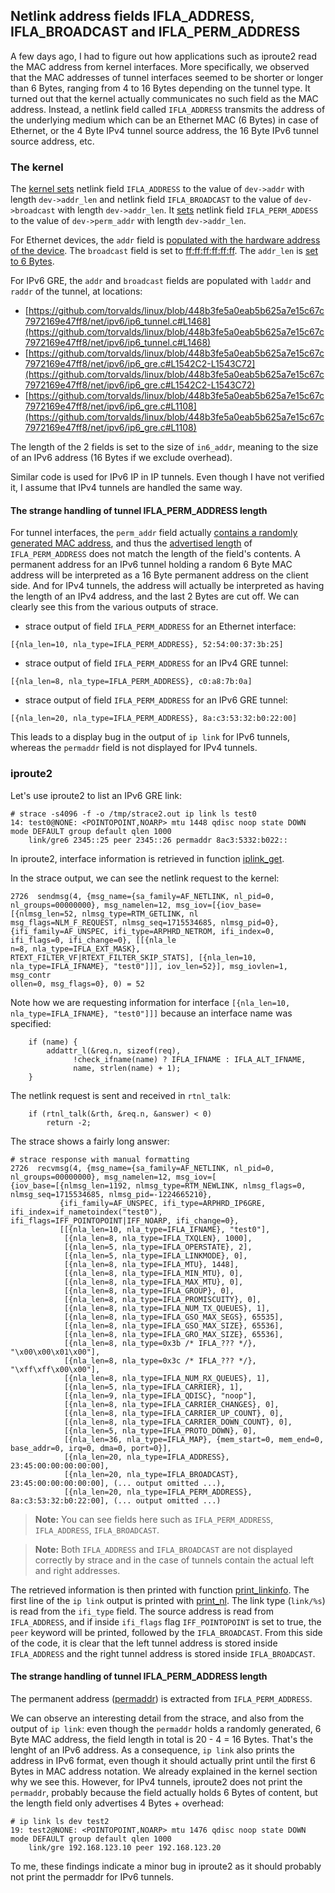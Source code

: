 ## Netlink address fields IFLA_ADDRESS, IFLA_BROADCAST and IFLA_PERM_ADDRESS

A few days ago, I had to figure out how applications such as iproute2 read the MAC address from kernel interfaces. More
specifically, we observed that the MAC addresses of tunnel interfaces seemed to be shorter or longer than 6 Bytes,
ranging from 4 to 16 Bytes depending on the tunnel type.
It turned out that the kernel actually communicates no such field as the MAC address. Instead, a netlink field called
`IFLA_ADDRESS` transmits the address of the underlying medium which can be an Ethernet MAC (6 Bytes) in case of Ethernet,
or the 4 Byte IPv4 tunnel source address, the 16 Byte IPv6 tunnel source address, etc.

### The kernel

The [kernel sets](https://github.com/torvalds/linux/blob/448b3fe5a0eab5b625a7e15c67c7972169e47ff8/net/core/rtnetlink.c#L1881)
netlink field `IFLA_ADDRESS` to the value of `dev->addr` with length `dev->addr_len` and netlink field
`IFLA_BROADCAST` to the value of `dev->broadcast` with length `dev->addr_len`. It
[sets](https://github.com/torvalds/linux/blob/448b3fe5a0eab5b625a7e15c67c7972169e47ff8/net/core/rtnetlink.c#L1923)
netlink field `IFLA_PERM_ADDESS` to the value of `dev->perm_addr` with length `dev->addr_len`.

For Ethernet devices, the `addr` field is
[populated with the hardware address of the device](https://github.com/torvalds/linux/blob/ba16c1cf11c9f264b5455cb7d57267b39925409a/include/linux/etherdevice.h#L319).
The `broadcast` field is set to [ff:ff:ff:ff:ff:ff](https://github.com/torvalds/linux/blob/ba16c1cf11c9f264b5455cb7d57267b39925409a/net/ethernet/eth.c#L361).
The `addr_len` is [set to 6 Bytes](https://github.com/torvalds/linux/blob/ba16c1cf11c9f264b5455cb7d57267b39925409a/net/ethernet/eth.c#L356).

For IPv6 GRE, the `addr` and `broadcast` fields are populated with `laddr` and `raddr` of the tunnel, at locations:

* [https://github.com/torvalds/linux/blob/448b3fe5a0eab5b625a7e15c67c7972169e47ff8/net/ipv6/ip6_tunnel.c#L1468](https://github.com/torvalds/linux/blob/448b3fe5a0eab5b625a7e15c67c7972169e47ff8/net/ipv6/ip6_tunnel.c#L1468)
* [https://github.com/torvalds/linux/blob/448b3fe5a0eab5b625a7e15c67c7972169e47ff8/net/ipv6/ip6_gre.c#L1542C2-L1543C72](https://github.com/torvalds/linux/blob/448b3fe5a0eab5b625a7e15c67c7972169e47ff8/net/ipv6/ip6_gre.c#L1542C2-L1543C72)
* [https://github.com/torvalds/linux/blob/448b3fe5a0eab5b625a7e15c67c7972169e47ff8/net/ipv6/ip6_gre.c#L1108](https://github.com/torvalds/linux/blob/448b3fe5a0eab5b625a7e15c67c7972169e47ff8/net/ipv6/ip6_gre.c#L1108)

The length of the 2 fields is set to the size of `in6_addr`, meaning to the size of an IPv6 address (16 Bytes if we
exclude overhead).

Similar code is used for IPv6 IP in IP tunnels. Even though I have not verified it, I assume that IPv4 tunnels are
handled the same way.

#### The strange handling of tunnel IFLA_PERM_ADDRESS length

For tunnel interfaces,  the `perm_addr` field actually
[contains a randomly generated MAC address](https://github.com/torvalds/linux/blob/448b3fe5a0eab5b625a7e15c67c7972169e47ff8/net/ipv6/ip6_gre.c#L1450),
and thus the
[advertised length](https://github.com/torvalds/linux/blob/448b3fe5a0eab5b625a7e15c67c7972169e47ff8/net/core/rtnetlink.c#L1923)
of `IFLA_PERM_ADDRESS` does not match the length of the field's contents.
A permanent address for an IPv6 tunnel holding a random 6 Byte MAC address will be interpreted as a 16 Byte permanent
address on the client side. And for IPv4 tunnels, the address will actually be interpreted as having the length of an
IPv4 address, and the last 2 Bytes are cut off. We can clearly see this from the various outputs of strace.

* strace output of field `IFLA_PERM_ADDRESS` for an Ethernet interface:
```
[{nla_len=10, nla_type=IFLA_PERM_ADDRESS}, 52:54:00:37:3b:25]
```

* strace output of field `IFLA_PERM_ADDRESS` for an IPv4 GRE tunnel:
```
[{nla_len=8, nla_type=IFLA_PERM_ADDRESS}, c0:a8:7b:0a]
```

* strace output of field `IFLA_PERM_ADDRESS` for an IPv6 GRE tunnel:
```
[{nla_len=20, nla_type=IFLA_PERM_ADDRESS}, 8a:c3:53:32:b0:22:00]
```

This leads to a display bug in the output of `ip link` for IPv6 tunnels, whereas the `permaddr` field is not displayed
for IPv4 tunnels.

### iproute2

Let's use iproute2 to list an IPv6 GRE link:
```
# strace -s4096 -f -o /tmp/strace2.out ip link ls test0
14: test0@NONE: <POINTOPOINT,NOARP> mtu 1448 qdisc noop state DOWN mode DEFAULT group default qlen 1000
    link/gre6 2345::25 peer 2345::26 permaddr 8ac3:5332:b022::
```

In iproute2, interface information is retrieved in function
[iplink_get](https://github.com/iproute2/iproute2/blob/853f34bf09c38542c6cf2cacf0893fd778284c26/ip/iplink.c#L1100).

In the strace output, we can see the netlink request to the kernel:
```
2726  sendmsg(4, {msg_name={sa_family=AF_NETLINK, nl_pid=0, nl_groups=00000000}, msg_namelen=12, msg_iov=[{iov_base=[{nlmsg_len=52, nlmsg_type=RTM_GETLINK, nl
msg_flags=NLM_F_REQUEST, nlmsg_seq=1715534685, nlmsg_pid=0}, {ifi_family=AF_UNSPEC, ifi_type=ARPHRD_NETROM, ifi_index=0, ifi_flags=0, ifi_change=0}, [[{nla_le
n=8, nla_type=IFLA_EXT_MASK}, RTEXT_FILTER_VF|RTEXT_FILTER_SKIP_STATS], [{nla_len=10, nla_type=IFLA_IFNAME}, "test0"]]], iov_len=52}], msg_iovlen=1, msg_contr
ollen=0, msg_flags=0}, 0) = 52
```

Note how we are requesting information for interface `[{nla_len=10, nla_type=IFLA_IFNAME}, "test0"]]]` because an interface
name was specified:
```
	if (name) {
		addattr_l(&req.n, sizeof(req),
			  !check_ifname(name) ? IFLA_IFNAME : IFLA_ALT_IFNAME,
			  name, strlen(name) + 1);
	}
```

The netlink request is sent and received in `rtnl_talk`:
```
	if (rtnl_talk(&rth, &req.n, &answer) < 0)
		return -2;
```

The strace shows a fairly long answer:
```
# strace response with manual formatting
2726  recvmsg(4, {msg_name={sa_family=AF_NETLINK, nl_pid=0, nl_groups=00000000}, msg_namelen=12, msg_iov=[
{iov_base=[{nlmsg_len=1192, nlmsg_type=RTM_NEWLINK, nlmsg_flags=0, nlmsg_seq=1715534685, nlmsg_pid=-1224665210},
           {ifi_family=AF_UNSPEC, ifi_type=ARPHRD_IP6GRE, ifi_index=if_nametoindex("test0"), ifi_flags=IFF_POINTOPOINT|IFF_NOARP, ifi_change=0},
           [[{nla_len=10, nla_type=IFLA_IFNAME}, "test0"], 
            [{nla_len=8, nla_type=IFLA_TXQLEN}, 1000],
            [{nla_len=5, nla_type=IFLA_OPERSTATE}, 2],
            [{nla_len=5, nla_type=IFLA_LINKMODE}, 0], 
            [{nla_len=8, nla_type=IFLA_MTU}, 1448], 
            [{nla_len=8, nla_type=IFLA_MIN_MTU}, 0], 
            [{nla_len=8, nla_type=IFLA_MAX_MTU}, 0], 
            [{nla_len=8, nla_type=IFLA_GROUP}, 0], 
            [{nla_len=8, nla_type=IFLA_PROMISCUITY}, 0], 
            [{nla_len=8, nla_type=IFLA_NUM_TX_QUEUES}, 1], 
            [{nla_len=8, nla_type=IFLA_GSO_MAX_SEGS}, 65535], 
            [{nla_len=8, nla_type=IFLA_GSO_MAX_SIZE}, 65536], 
            [{nla_len=8, nla_type=IFLA_GRO_MAX_SIZE}, 65536], 
            [{nla_len=8, nla_type=0x3b /* IFLA_??? */}, "\x00\x00\x01\x00"], 
            [{nla_len=8, nla_type=0x3c /* IFLA_??? */}, "\xff\xff\x00\x00"], 
            [{nla_len=8, nla_type=IFLA_NUM_RX_QUEUES}, 1], 
            [{nla_len=5, nla_type=IFLA_CARRIER}, 1], 
            [{nla_len=9, nla_type=IFLA_QDISC}, "noop"], 
            [{nla_len=8, nla_type=IFLA_CARRIER_CHANGES}, 0], 
            [{nla_len=8, nla_type=IFLA_CARRIER_UP_COUNT}, 0], 
            [{nla_len=8, nla_type=IFLA_CARRIER_DOWN_COUNT}, 0], 
            [{nla_len=5, nla_type=IFLA_PROTO_DOWN}, 0], 
            [{nla_len=36, nla_type=IFLA_MAP}, {mem_start=0, mem_end=0, base_addr=0, irq=0, dma=0, port=0}], 
            [{nla_len=20, nla_type=IFLA_ADDRESS}, 23:45:00:00:00:00:00], 
            [{nla_len=20, nla_type=IFLA_BROADCAST}, 23:45:00:00:00:00:00], (... output omitted ...), 
            [{nla_len=20, nla_type=IFLA_PERM_ADDRESS}, 8a:c3:53:32:b0:22:00], (... output omitted ...)
```
> **Note:** You can see fields here such as `IFLA_PERM_ADDRESS`, `IFLA_ADDRESS`, `IFLA_BROADCAST`.

> **Note:** Both `IFLA_ADDRESS` and `IFLA_BROADCAST` are not displayed correctly by strace and in the case of tunnels
contain the actual left and right addresses.

The retrieved information is then printed with function
[print_linkinfo](https://github.com/iproute2/iproute2/blob/853f34bf09c38542c6cf2cacf0893fd778284c26/ip/ipaddress.c#L1002).
The first line of the `ip link` output is printed with
[print_nl](https://github.com/iproute2/iproute2/blob/853f34bf09c38542c6cf2cacf0893fd778284c26/ip/ipaddress.c#L1107).
The link type (`link/%s`) is read from the `ifi_type` field. The source address is read from `IFLA_ADDRESS`, and if
inside `ifi_flags` flag `IFF_POINTOPOINT` is set to true, the `peer` keyword will be printed, followed by the
`IFLA_BROADCAST`. From this side of the code, it is clear that the left tunnel address is stored inside `IFLA_ADDRESS`
and the right tunnel address is stored inside `IFLA_BROADCAST`.

#### The strange handling of tunnel IFLA_PERM_ADDRESS length

The permanent address
([permaddr](https://github.com/iproute2/iproute2/blob/853f34bf09c38542c6cf2cacf0893fd778284c26/ip/ipaddress.c#L1149))
is extracted from `IFLA_PERM_ADDRESS`.

We can observe an interesting detail from the strace, and also from the output of `ip link`: even though the `permaddr`
holds a randomly generated, 6 Byte MAC address, the field length in total is 20 - 4 = 16 Bytes. That's the lenght of
an IPv6 address. As a consequence, `ip link` also prints the address in IPv6 format, even though it should actually
print until the first 6 Bytes in MAC address notation.
We already explained in the kernel section why we see this. However, for IPv4 tunnels, iproute2 does not print
the `permaddr`, probably because the field actually holds 6 Bytes of content, but the length field only advertises
4 Bytes + overhead:
```
# ip link ls dev test2
19: test2@NONE: <POINTOPOINT,NOARP> mtu 1476 qdisc noop state DOWN mode DEFAULT group default qlen 1000
    link/gre 192.168.123.10 peer 192.168.123.20
```

To me, these findings indicate a minor bug in iproute2 as it should probably not print the permaddr for IPv6 tunnels.
